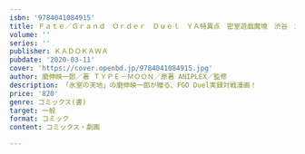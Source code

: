 ```yaml
---
isbn: '9784041084915'
title: Ｆａｔｅ／Ｇｒａｎｄ　Ｏｒｄｅｒ　Ｄｕｅｌ　ＹＡ特異点　密室遊戯魔境　渋谷　渋谷決闘事件
volume: ''
series: ''
publisher: ＫＡＤＯＫＡＷＡ
pubdate: '2020-03-11'
cover: 'https://cover.openbd.jp/9784041084915.jpg'
author: 磨伸映一郎／著 ＴＹＰＥ－ＭＯＯＮ／原著 ANIPLEX／監修
description: 「氷室の天地」の磨伸映一郎が贈る、FGO Duel実録対戦漫画！
price: '820'
genre: コミックス(書)
target: 一般
format: コミック
content: コミックス・劇画

---
```


